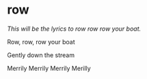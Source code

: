 # row

*This will be the lyrics to row row row your boat.*

Row, row, row your boat

Gently down the stream

Merrily Merrily Merrily Merilly 